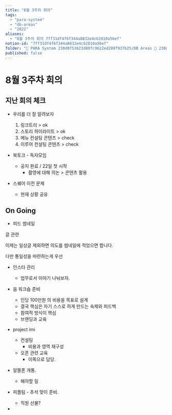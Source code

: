 ```yaml
---
title: "8월 3주차 회의"
tags:
  - "para-system"
  - "db-areas"
  - "2022"
aliases:
  - "8월 3주차 회의 7ff31df4f6f344a8832e4c62010a56ef"
notion-id: "7ff31df4f6f344a8832e4c62010a56ef"
folder: "🚀 PARA System 230d0f53623d80fc9622ed288f937b25/DB Areas 🔲 230d0f53623d812fa0e9f500c4679623/(주) 음 66e9b539f26a4b65b785de77451613c8/내부 워크숍 및 회의 c09642829cbb460caade3d89d7122a12/사무실 주간 회의 c5027ddb44b24c63b8a52c69ad7b16c0/2022 회의 26beae718346447fa8aac349f5d51866"
published: false
---
```


# 8월 3주차 회의

## 지난 회의 체크

* 우리를 더 잘 알려보자
  1. 링크트리 > ok
  2. 스토리 하이라이트 > ok
  3. 메뉴 컨설팅 콘텐츠 > check
  4. 이루어 컨설팅 콘텐츠 > check

* 북토크 - 독자모임
  * 공지 완료 / 22일 첫 시작
    * 촬영에 대해 의논 > 콘텐츠 활용

* 스퀘어 이전 문제
  * 현재 상황 공유

## On Going

* 피드 썸네일

글 관련

이제는 일상글 제외하면 의도를 썸네일에 적었으면 합니다.

다만 통일성을 마련하는게 우선

* 인스타 관리
  * 업무로서 이야기 나눠보자.

* 음 워크숍 준비
  * 인당 100만원 의 비용을 목표로 설계
  * 결국 핵심은 자기 스스로 하게 만드는 숙제와 피드백
  * 참여적 방식이 핵심
  * 브랜딩과 교육

* project imi
  * 컨설팅
    * 비용과 영역 재구성
  * 오픈 관련 교육
    * 이쪽으로 담당.

* 알뜰폰 개통.
  * 해야할 일

* 피플팀 - 추석 맞이 준비.
  * 직원 선물?

*
